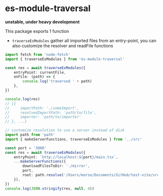 # es-module-traversal

**unstable, under heavy development**

This package exports 1 function

-   `traverseEsModules` gather all imported files from an entry-point, you can also customize the resolver and readFile functions

```ts
import fetch from 'node-fetch'
import { traverseEsModules } from 'es-module-traversal'

const res = await traverseEsModules({
    entryPoint: currentFile,
    onFile: (path) => {
        console.log('traversed ' + path)
    },
})

console.log(res)
// [{
//     importPath: './someImport',
//     resolvedImportPath: 'path/to/file',
//     importer: 'path/to/importer'
// }, ...]

// customize resolution to use a server instead of disk
import path from 'path'
import { makeServerFunctions, traverseEsModules } from '../src'

const port = '3000'
const res = await traverseEsModules({
    entryPoint: `http://localhost:${port}/main.tsx`,
    ...makeServerFunctions({
        downloadFilesToDir: './mirror',
        port,
        root: path.resolve('/Users/morse/Documents/GitHub/test-vite/src'),
    }),
})
console.log(JSON.stringify(res, null, 4))
```
